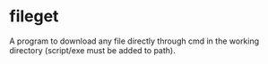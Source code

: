 # fileget
A program to download any file directly through cmd in the working directory (script/exe must be added to path).
